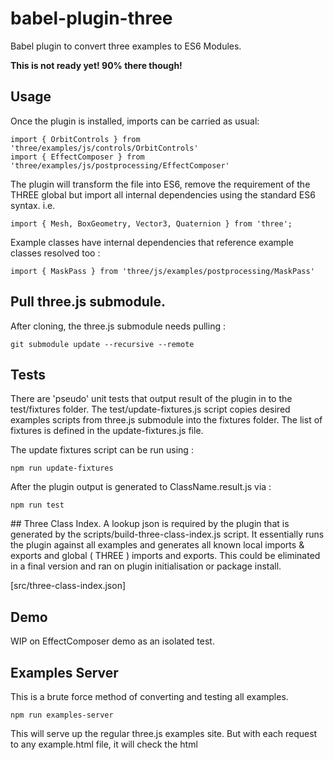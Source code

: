 # babel-plugin-three

Babel plugin to convert three examples to ES6 Modules.

**This is not ready yet! 90% there though!**

## Usage

Once the plugin is installed, imports can be carried as usual:
```
import { OrbitControls } from 'three/examples/js/controls/OrbitControls'
import { EffectComposer } from 'three/examples/js/postprocessing/EffectComposer'
```
The plugin will transform the file into ES6, remove the requirement of the THREE global 
but import all internal dependencies using the standard ES6 syntax. i.e.
```
import { Mesh, BoxGeometry, Vector3, Quaternion } from 'three';
```
Example classes have internal dependencies that reference example classes resolved too :
```
import { MaskPass } from 'three/js/examples/postprocessing/MaskPass'
```



## Pull three.js submodule.

After cloning, the three.js submodule needs pulling :
```
git submodule update --recursive --remote
```

## Tests

There are 'pseudo' unit tests that output result of the plugin in to the test/fixtures folder.
The test/update-fixtures.js script copies desired examples scripts from three.js submodule into the fixtures folder.
The list of fixtures is defined in the update-fixtures.js file.

The update fixtures script can be run using :
```
npm run update-fixtures
```

After the plugin output is generated to ClassName.result.js via :
```
npm run test
```

## Three Class Index.
A lookup json is required by the plugin that is generated by the scripts/build-three-class-index.js script. 
It essentially runs the plugin against all examples and generates all known local imports & exports and global ( THREE )
imports and exports.  This could be eliminated in a final version and ran on plugin initialisation or package install.

[src/three-class-index.json]

## Demo

WIP on EffectComposer demo as an isolated test.


## Examples Server

This is a brute force method of converting and testing all examples.
```
npm run examples-server
```
This will serve up the regular three.js examples site. But with each request to any example.html file,
it will check the html <script> tags for example files, remove them and then inject a <script> tag pointing
to a js file compiled on the server that includes all depenencies and mutates the THREE global as usual.



## Current Issues / Progress

+ Webpack issues getting some tests going.
+ Some edge cases in module syntax not handling in AST yet.
+ Some internal constants 